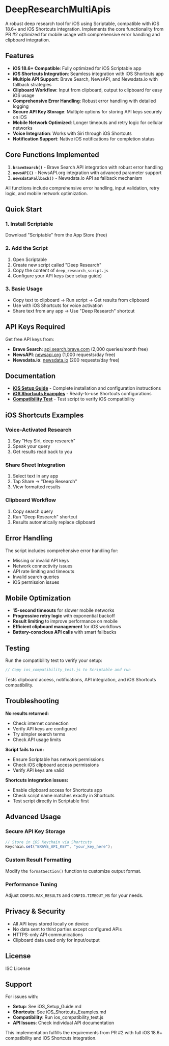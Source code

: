 # DeepResearchMultiApis

A robust deep research tool for iOS using Scriptable, compatible with iOS 18.6+ and iOS Shortcuts integration. Implements the core functionality from PR #2 optimized for mobile usage with comprehensive error handling and clipboard integration.

## Features

- **iOS 18.6+ Compatible**: Fully optimized for iOS Scriptable app
- **iOS Shortcuts Integration**: Seamless integration with iOS Shortcuts app
- **Multiple API Support**: Brave Search, NewsAPI, and Newsdata.io with fallback strategies
- **Clipboard Workflow**: Input from clipboard, output to clipboard for easy iOS usage
- **Comprehensive Error Handling**: Robust error handling with detailed logging
- **Secure API Key Storage**: Multiple options for storing API keys securely on iOS
- **Mobile Network Optimized**: Longer timeouts and retry logic for cellular networks
- **Voice Integration**: Works with Siri through iOS Shortcuts
- **Notification Support**: Native iOS notifications for completion status

## Core Functions Implemented

1. **`braveSearch()`** - Brave Search API integration with robust error handling
2. **`newsAPI()`** - NewsAPI.org integration with advanced parameter support  
3. **`newsdataFallback()`** - Newsdata.io API as fallback mechanism

All functions include comprehensive error handling, input validation, retry logic, and mobile network optimization.

## Quick Start

### 1. Install Scriptable
Download "Scriptable" from the App Store (free)

### 2. Add the Script
1. Open Scriptable
2. Create new script called "Deep Research"
3. Copy the content of `deep_research_script.js`
4. Configure your API keys (see setup guide)

### 3. Basic Usage
- Copy text to clipboard → Run script → Get results from clipboard
- Use with iOS Shortcuts for voice activation
- Share text from any app → Use "Deep Research" shortcut

## API Keys Required

Get free API keys from:
- **Brave Search**: [api.search.brave.com](https://api.search.brave.com/app/keys) (2,000 queries/month free)
- **NewsAPI**: [newsapi.org](https://newsapi.org/register) (1,000 requests/day free)  
- **Newsdata.io**: [newsdata.io](https://newsdata.io/register) (200 requests/day free)

## Documentation

- **[iOS Setup Guide](iOS_Setup_Guide.md)** - Complete installation and configuration instructions
- **[iOS Shortcuts Examples](iOS_Shortcuts_Examples.md)** - Ready-to-use Shortcuts configurations
- **[Compatibility Test](ios_compatibility_test.js)** - Test script to verify iOS compatibility

## iOS Shortcuts Examples

### Voice-Activated Research
1. Say "Hey Siri, deep research" 
2. Speak your query
3. Get results read back to you

### Share Sheet Integration
1. Select text in any app
2. Tap Share → "Deep Research"
3. View formatted results

### Clipboard Workflow
1. Copy search query
2. Run "Deep Research" shortcut
3. Results automatically replace clipboard

## Error Handling

The script includes comprehensive error handling for:
- Missing or invalid API keys
- Network connectivity issues
- API rate limiting and timeouts
- Invalid search queries
- iOS permission issues

## Mobile Optimization

- **15-second timeouts** for slower mobile networks
- **Progressive retry logic** with exponential backoff
- **Result limiting** to improve performance on mobile
- **Efficient clipboard management** for iOS workflows
- **Battery-conscious API calls** with smart fallbacks

## Testing

Run the compatibility test to verify your setup:
```javascript
// Copy ios_compatibility_test.js to Scriptable and run
```

Tests clipboard access, notifications, API integration, and iOS Shortcuts compatibility.

## Troubleshooting

**No results returned:**
- Check internet connection
- Verify API keys are configured
- Try simpler search terms
- Check API usage limits

**Script fails to run:**
- Ensure Scriptable has network permissions
- Check iOS clipboard access permissions
- Verify API keys are valid

**Shortcuts integration issues:**
- Enable clipboard access for Shortcuts app
- Check script name matches exactly in Shortcuts
- Test script directly in Scriptable first

## Advanced Usage

### Secure API Key Storage
```javascript
// Store in iOS Keychain via Shortcuts
Keychain.set("BRAVE_API_KEY", "your_key_here");
```

### Custom Result Formatting
Modify the `formatSection()` function to customize output format.

### Performance Tuning
Adjust `CONFIG.MAX_RESULTS` and `CONFIG.TIMEOUT_MS` for your needs.

## Privacy & Security

- All API keys stored locally on device
- No data sent to third parties except configured APIs
- HTTPS-only API communications
- Clipboard data used only for input/output

## License

ISC License

## Support

For issues with:
- **Setup**: See iOS_Setup_Guide.md
- **Shortcuts**: See iOS_Shortcuts_Examples.md  
- **Compatibility**: Run ios_compatibility_test.js
- **API Issues**: Check individual API documentation

This implementation fulfills the requirements from PR #2 with full iOS 18.6+ compatibility and iOS Shortcuts integration.
